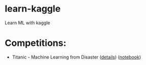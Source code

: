 # learn-kaggle
Learn ML with kaggle

# Competitions:

* Titanic - Machine Learning from Disaster ([details](https://www.kaggle.com/competitions/titanic)) ([notebook](https://github.com/katsuba-mikhail/learn-kaggle/blob/main/Kaggle_Titanic.ipynb))
